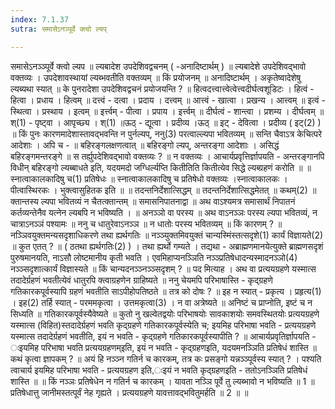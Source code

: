 ```yaml
---
index: 7.1.37
sutra: समासेऽनञ्पूर्वे क्त्वो ल्यप्

---
```

 समासेऽनञ्ञ्पूर्वे क्त्वो ल्यप ॥ ल्यबादेश उपदेशिवद्वचनम् ( -अनादिष्टार्थम् ) ॥ ल्यबादेशे उपदेशिवद्भावो वक्तव्यः । उपदेशावस्थायां ल्यब्भवतीति वक्तव्यम् ॥ किं प्रयोजनम् ॥ अनादिष्टार्थम् । अकृतेष्वादेशेषु ल्यब्यथा स्यात् ॥ के पुनरादेशा उपदेशिवद्वचनं प्रयोजयन्ति ? ॥ हित्वदत्त्वात्त्वेत्वेत्त्वदीर्घत्वशूडिटः । हित्वं - हित्वा । प्रधाय । हित्वम् ॥ दत्त्वं - दत्वा । प्रदाय । दत्त्वम् ॥ आत्त्वं - खात्वा । प्रखन्य । आत्त्वम् ॥ इत्वं - स्थित्वा । प्रस्थाय । इत्वम् ॥ इर्त्त्वम् - पीत्वा । प्रपाय । इर्त्त्वम् ॥ दीर्घत्वं - शान्त्वा । प्रशम्य । दीर्घत्वम् ॥ श्(1) - पृष्ट्वा । आपृच्छ्य । श्(1) ॥ऊठ् - द्यूत्वा । प्रदीव्य ।ऊठ् ॥ इट् - देवित्वा । प्रदीव्य ( इट्(2) ) ॥ किं पुनः कारणमादेशास्तावद्भवन्ति न पुर्नल्यप्, ननु(3) परत्वाल्ल्यपा भवितव्यम् ॥ सन्ति चैवाऽत्र केचित्परे आदेशाः । अपि च -  ॥ बहिरङ्गलक्षणत्वात् ॥ बहिरङ्गो ल्यप्, अन्तरङ्गा आदेशाः । असिद्धं बहिरङ्गमन्तरङ्गे ॥ स तर्ह्युपदेशिवद्भावो वक्तव्यः ? ॥ न वक्तव्यः । आचार्यप्रवृत्तिर्ज्ञापयति  - अन्तरङ्गानपि विधीन् बहिरङ्गो ल्यब्बाधते इति, यदयमदो जग्धिर्ल्यप्ति कितीतिति कितीत्येव सिद्धे ल्यब्ग्रहणं करोति ॥ ॥ स्नात्वाकालकादिषु च(1) प्रतिषेधः ॥ स्नात्वाकालकादिषु च प्रतिषेधो वक्तव्यः ।स्नात्वाकालकः । पीत्वास्थिरकः । भुक्त्वासुहितक इति ॥ ॥ तदन्तनिर्देशात्सिद्धम् ॥ तदन्तनिर्देशात्सिद्धमेतत् ॥ कथम्(2) ॥ क्तान्तस्य ल्यपा भवितव्यं न चैतत्क्तान्तम् ॥ समासनिपातनाद्वा ॥ अथ वाऽश्यमत्र समासार्थं निपातनं कर्तव्यन्तेनैव यत्नेन ल्यबपि न भविष्यति । ॥ अनञ्ञो वा परस्य ॥ अथ वाऽनञ्ञः परस्य ल्यपा भवितव्यं, न चात्राऽनञ्ञं पश्यामः ॥ ननु च धातुरेवाऽनञ्ञ ॥ न धातोः परस्य भवितव्यम् ॥ किं कारणम् ? ॥ नञ्ञिवयुक्तमन्यसदृशाधिकरणे तथा ह्यर्थगतिः ॥ नञ्ञ्युक्तमिवयुक्तं चान्यस्मिंस्तत्सदृशे(1) कार्यं विज्ञायते(2) ॥ कुत एतत् ? ॥ ( ठतथा ह्यर्थगतिः(2) ) । तथा ह्यर्थो गम्यते । तद्यथा - अब्राह्मणमानयेत्युक्ते ब्राह्मणसदृशं पुरुषमानयति, नाऽसौ लोष्टमानीय कृती भवति । एवमिहाप्यनञ्ञिति नञ्ञ्प्रतिषेधादन्यस्मादनञ्ञो(4) नञ्ञ्सदृशात्कार्यं विज्ञास्यते ॥ किं चान्यदनञ्ञ्नञ्ञ्सदृशम् ? ॥ पद मित्याह । अथ वा प्रत्ययग्रहणे यस्मात्स तदादेर्ग्रहणं भवतीत्येवं धातुरपि क्त्वाग्रहणेन ग्राहिष्यते ॥ ननु चेयमपि परिभाषास्ति -  कृद्ग्रहणे गतिकारकपूर्वस्यापि ग्रहणं भवतीति साऽपीहोपतिष्ठते ॥ तत्र को दोषः ? ॥ इह न स्यात्  -  प्रकृत्य । प्रहृत्य(1) । इह(2) तर्हि स्यात् - परममकृत्वा । उत्तमकृत्वा(3) । न वा अत्रेष्यते ॥ अनिष्टं च प्राप्नोति, इष्टं च न सिध्यति ॥ गतिकारकपूर्वस्यैवेष्यते ॥ कुतो नु खल्वेतद्वयोः परिभाषयोः सावकाशयोः समवस्थितयोः प्रत्ययग्रहणे यस्मात्स (विहित)स्तदादेर्ग्रहणं भवति कृद्ग्रहणे गतिकारकपूर्वस्येति च; इयमिह परिभाषा भवति - प्रत्ययग्रहणे यस्मात्स तदादेर्ग्रहणं भवतीति, इयं न भवति  -  कृद्ग्रहणे गतिकारकपूर्वस्यापीति ? ॥ आचार्यप्रवृतिर्ज्ञापयति - ःइयमिह परिभाषा भवति प्रत्ययग्रहणम्इति, इयं न भवति - कृद्ग्रहणइति, यदयमनञ्ञिति प्रतिषेधं शास्ति ॥ कथं कृत्वा ज्ञापकम् ? ॥ अयं हि नञ्ञ्न गतिर्न च कारकम्, तत्र कः प्रसङ्गो यन्नञ्ञ्पूर्वस्य स्यात् ? । पश्यति त्वाचार्य इयमिह परिभाषा भवति - प्रत्ययग्रहण इति,ःइयं न भवति कृद्ग्रहणइति - ततोऽनञ्ञिति प्रतिषेधं शास्ति ॥ ॥ किं नञ्ञः प्रतिषेधेन न गतिर्न च कारकम् । यावता नञ्ञि पूर्वे तु ल्यब्भावो न भविष्यति ॥ 1 ॥ प्रतिषेधात्तु जानीमस्तत्पूर्वं नेह गृह्यते । प्रत्ययग्रहणे यावत्तावद्भवितुमर्हति ॥ 2 ॥ ॥ 